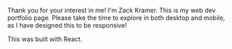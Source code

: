 

Thank you for your interest in me! I'm Zack Kramer. This is my web dev portfolio page. Please take the time to explore in both desktop and mobile, as I have designed this to be responsive!

This was built with React.
